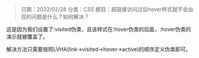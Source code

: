 > 日期：2022/02/28
分类：CSS
题目：超链接访问过后hover样式就不会出现的问题是什么？如何解决？

这是因为我们设置了:visited伪类，且该样式在:hover伪类的后面，:hover伪类的演示就被覆盖了。

解决方法只需要按照LVHA(link→visited→hover→active)的顺序定义伪类即可。

